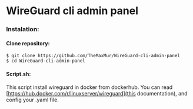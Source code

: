 # WireGuard cli admin panel

### Instalation:

#### Clone repository:
```
$ git clone https://github.com/TheMaxMur/WireGuard-cli-admin-panel
$ cd WireGuard-cli-admin-panel
```
#### Script.sh:

This script install wireguard in docker from dockerhub. You can read [https://hub.docker.com/r/linuxserver/wireguard](this documentation), and config your .yaml file.
